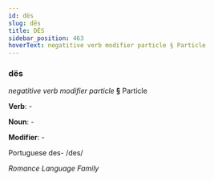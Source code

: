 ```yaml
---
id: dës
slug: dës
title: DËS
sidebar_position: 463
hoverText: negatitive verb modifier particle § Particle
---
```


### dës

*negatitive verb modifier particle* **§** Particle

**Verb**: -

**Noun**: -

**Modifier**: -

Portuguese des- /des/

*Romance Language Family*